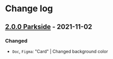 # Change log

## [2.0.0 Parkside](https://github.com/cake-hub/parkside-figma/tree/v2.0.0) - 2021-11-02

### Changed

* `Doc`, `Figma`: "Card" | Changed background color
